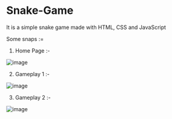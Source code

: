 # Snake-Game
It is a simple snake game made with HTML, CSS and JavaScript

Some snaps :=

1. Home Page :-

 ![image](https://github.com/SayanBan/Snake-Game/assets/45221397/7a8d6222-0648-466a-bd6b-ba255023b90f)

2. Gameplay 1 :-

![image](https://github.com/SayanBan/Snake-Game/assets/45221397/0cb15710-c6b8-43b8-8eb3-d6c029b93ff1)

3. Gameplay 2 :-

![image](https://github.com/SayanBan/Snake-Game/assets/45221397/08406585-4f31-48e1-8ea4-6f594dab8143)
